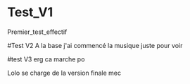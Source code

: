 # Test_V1
Premier_test_effectif
 
#Test V2
A la base j'ai commencé la musique juste pour voir

#test V3
erg ca marche po 

Lolo se charge de la version finale mec
